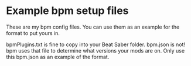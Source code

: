 # Example bpm setup files

These are my bpm config files. You can use them as an example for the format
to put yours in.

bpmPlugins.txt is fine to copy into your Beat Saber folder. bpm.json is not! bpm
uses that file to determine what versions your mods are on. Only use this bpm.json
as an example of the format.
